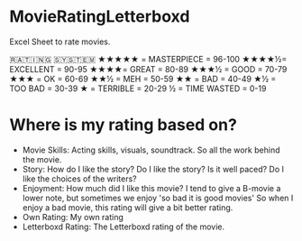 # MovieRatingLetterboxd
Excel Sheet to rate movies.

🇷​🇦​🇹​🇮​🇳​🇬​ 🇸​🇾​🇸​🇹​🇪​🇲​​
★★★★★ = MASTERPIECE = 96-100
★★★★½= EXCELLENT = 90-95
★★★★= GREAT = 80-89
★★★½ = GOOD = 70-79
★★★ = OK = 60-69
★★½ = MEH = 50-59
★★ = BAD = 40-49
★½ = TOO BAD = 30-39
★ = TERRIBLE = 20-29
½ = TIME WASTED = 0-19


# Where is my rating based on?
- Movie Skills: Acting skills, visuals, soundtrack. So all the work behind the movie. 
- Story: How do I like the story? Do I like the story? Is it well paced? Do I like the choices of the writers?
- Enjoyment: How much did I like this movie? I tend to give a B-movie a lower note, but sometimes we enjoy 'so bad it is good movies' So when I enjoy a bad movie, this rating will give a bit better rating.
- Own Rating: My own rating
- Letterboxd Rating: The Letterboxd rating of the movie.
